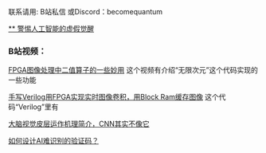 联系请用: B站私信 或Discord：becomequantum

[** 警惕人工智能的虚假觉醒](https://zhuanlan.zhihu.com/p/668809239)

### B站视频：
[FPGA图像处理中二值算子的一些妙用](https://www.bilibili.com/video/BV1WY411L7Bd) 这个视频有介绍“无限次元”这个代码实现的一些功能

[手写Verilog用FPGA实现实时图像卷积，用Block Ram缓存图像](https://www.bilibili.com/video/BV1B3411W7Ht) 这个代码“Verilog”里有 

[大脑视觉皮层运作机理简介，CNN其实不像它](https://www.bilibili.com/video/BV1ug4y1A7H4) 

[如何设计AI难识别的验证码？](https://www.bilibili.com/video/BV1CV411u7XV) 


